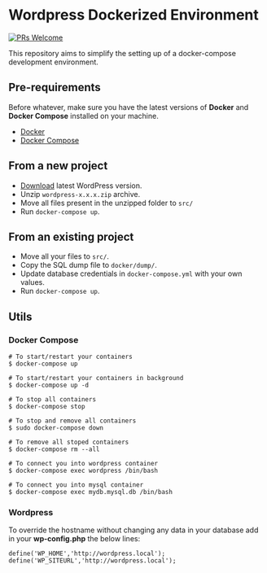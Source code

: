 # Wordpress Dockerized Environment
[![PRs Welcome][prs-badge]][prs]

This repository aims to simplify the setting up of a docker-compose development environment.

## Pre-requirements
Before whatever, make sure you have the latest versions of **Docker** and **Docker Compose** installed on your machine.
- [Docker](https://docs.docker.com/engine/installation/)
- [Docker Compose](https://docs.docker.com/compose/install/)

## From a new project

- [Download](https://wordpress.org/latest.zip) latest WordPress version.
- Unzip `wordpress-x.x.x.zip` archive.
- Move all files present in the unzipped folder to `src/`
- Run `docker-compose up`.

## From an existing project
- Move all your files to `src/`.
- Copy the SQL dump file to `docker/dump/`.
- Update database credentials in `docker-compose.yml` with your own values.
- Run `docker-compose up`.


## Utils

### Docker Compose

```
# To start/restart your containers
$ docker-compose up

# To start/restart your containers in background
$ docker-compose up -d

# To stop all containers
$ docker-compose stop

# To stop and remove all containers
$ sudo docker-compose down

# To remove all stoped containers
$ docker-compose rm --all

# To connect you into wordpress container
$ docker-compose exec wordpress /bin/bash

# To connect you into mysql container
$ docker-compose exec mydb.mysql.db /bin/bash
```

### Wordpress

To override the hostname without changing any data in your database add in your **wp-config.php** the below lines:
```
define('WP_HOME','http://wordpress.local');
define('WP_SITEURL','http://wordpress.local');
```

[prs-badge]: https://img.shields.io/badge/PRs-welcome-brightgreen.svg?style=flat-square
[prs]: http://makeapullrequest.com